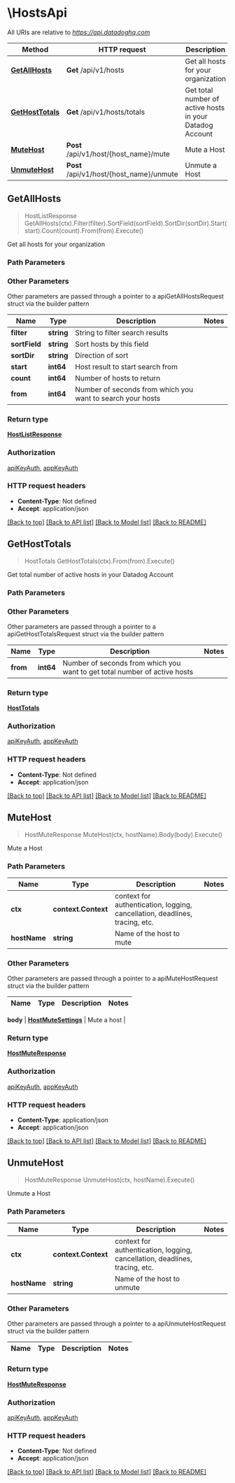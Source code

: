 # \HostsApi

All URIs are relative to *https://api.datadoghq.com*

Method | HTTP request | Description
------------- | ------------- | -------------
[**GetAllHosts**](HostsApi.md#GetAllHosts) | **Get** /api/v1/hosts | Get all hosts for your organization
[**GetHostTotals**](HostsApi.md#GetHostTotals) | **Get** /api/v1/hosts/totals | Get total number of active hosts in your Datadog Account
[**MuteHost**](HostsApi.md#MuteHost) | **Post** /api/v1/host/{host_name}/mute | Mute a Host
[**UnmuteHost**](HostsApi.md#UnmuteHost) | **Post** /api/v1/host/{host_name}/unmute | Unmute a Host



## GetAllHosts

> HostListResponse GetAllHosts(ctx).Filter(filter).SortField(sortField).SortDir(sortDir).Start(start).Count(count).From(from).Execute()

Get all hosts for your organization



### Path Parameters



### Other Parameters

Other parameters are passed through a pointer to a apiGetAllHostsRequest struct via the builder pattern


Name | Type | Description  | Notes
------------- | ------------- | ------------- | -------------
 **filter** | **string** | String to filter search results | 
 **sortField** | **string** | Sort hosts by this field | 
 **sortDir** | **string** | Direction of sort | 
 **start** | **int64** | Host result to start search from | 
 **count** | **int64** | Number of hosts to return | 
 **from** | **int64** | Number of seconds from which you want to search your hosts | 

### Return type

[**HostListResponse**](HostListResponse.md)

### Authorization

[apiKeyAuth](../README.md#apiKeyAuth), [appKeyAuth](../README.md#appKeyAuth)

### HTTP request headers

- **Content-Type**: Not defined
- **Accept**: application/json

[[Back to top]](#) [[Back to API list]](../README.md#documentation-for-api-endpoints)
[[Back to Model list]](../README.md#documentation-for-models)
[[Back to README]](../README.md)


## GetHostTotals

> HostTotals GetHostTotals(ctx).From(from).Execute()

Get total number of active hosts in your Datadog Account



### Path Parameters



### Other Parameters

Other parameters are passed through a pointer to a apiGetHostTotalsRequest struct via the builder pattern


Name | Type | Description  | Notes
------------- | ------------- | ------------- | -------------
 **from** | **int64** | Number of seconds from which you want to get total number of active hosts | 

### Return type

[**HostTotals**](HostTotals.md)

### Authorization

[apiKeyAuth](../README.md#apiKeyAuth), [appKeyAuth](../README.md#appKeyAuth)

### HTTP request headers

- **Content-Type**: Not defined
- **Accept**: application/json

[[Back to top]](#) [[Back to API list]](../README.md#documentation-for-api-endpoints)
[[Back to Model list]](../README.md#documentation-for-models)
[[Back to README]](../README.md)


## MuteHost

> HostMuteResponse MuteHost(ctx, hostName).Body(body).Execute()

Mute a Host



### Path Parameters


Name | Type | Description  | Notes
------------- | ------------- | ------------- | -------------
**ctx** | **context.Context** | context for authentication, logging, cancellation, deadlines, tracing, etc.
**hostName** | **string** | Name of the host to mute | 

### Other Parameters

Other parameters are passed through a pointer to a apiMuteHostRequest struct via the builder pattern


Name | Type | Description  | Notes
------------- | ------------- | ------------- | -------------

 **body** | [**HostMuteSettings**](HostMuteSettings.md) | Mute a host | 

### Return type

[**HostMuteResponse**](HostMuteResponse.md)

### Authorization

[apiKeyAuth](../README.md#apiKeyAuth), [appKeyAuth](../README.md#appKeyAuth)

### HTTP request headers

- **Content-Type**: application/json
- **Accept**: application/json

[[Back to top]](#) [[Back to API list]](../README.md#documentation-for-api-endpoints)
[[Back to Model list]](../README.md#documentation-for-models)
[[Back to README]](../README.md)


## UnmuteHost

> HostMuteResponse UnmuteHost(ctx, hostName).Execute()

Unmute a Host



### Path Parameters


Name | Type | Description  | Notes
------------- | ------------- | ------------- | -------------
**ctx** | **context.Context** | context for authentication, logging, cancellation, deadlines, tracing, etc.
**hostName** | **string** | Name of the host to unmute | 

### Other Parameters

Other parameters are passed through a pointer to a apiUnmuteHostRequest struct via the builder pattern


Name | Type | Description  | Notes
------------- | ------------- | ------------- | -------------


### Return type

[**HostMuteResponse**](HostMuteResponse.md)

### Authorization

[apiKeyAuth](../README.md#apiKeyAuth), [appKeyAuth](../README.md#appKeyAuth)

### HTTP request headers

- **Content-Type**: Not defined
- **Accept**: application/json

[[Back to top]](#) [[Back to API list]](../README.md#documentation-for-api-endpoints)
[[Back to Model list]](../README.md#documentation-for-models)
[[Back to README]](../README.md)


